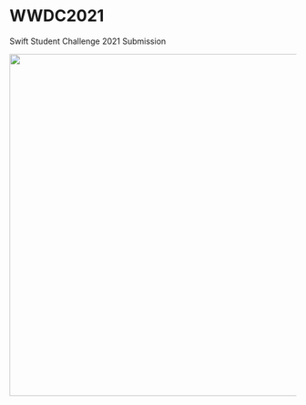 # WWDC2021
Swift Student Challenge 2021 Submission

<img src="https://i.imgur.com/kTeljZZ.png" width="600">
